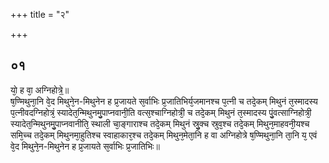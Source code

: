 +++
title = "२"

+++
## ०१
यो᳘ ह वा᳘ अग्निहोत्रे᳟॥  
ष᳘ण्मिथुना᳘नि वे᳘द मिथुने᳘न-मिथुनेन ह प्र᳘जायते स᳘र्वाभिः प्र᳘जातिभिर्य᳘जमानश्च प᳘त्नी च तदे᳘कम् मिथुनं त᳘स्मादस्य प᳘त्नीवदग्निहोत्रं᳘ स्यादेत᳘न्मिथुनमु᳘पाप्नवानी᳘ति वत्स᳘श्चाग्निहोत्री᳘ च तदे᳘कम् मिथुनं त᳘स्मादस्य पुं᳘वत्साग्निहोत्री᳘ स्यादेत᳘न्मिथुनमु᳘पाप्नवानीति᳘ स्थाली चा᳘ङ्गाराश्च तदे᳘कम् मिथुनं स्रु᳘क्च स्रुव᳘श्च तदे᳘कम् मिथुन᳘माहवनी᳘यश्च समि᳘च्च तदे᳘कम् मिथुनमा᳘हुतिश्च स्वाहाकार᳘श्च तदे᳘कम् मिथुन᳘मेता᳘नि ह वा अग्निहोत्रे ष᳘ण्मिथुना᳘नि ता᳘नि य᳘ एवं वे᳘द मिथुने᳘न-मिथुनेन ह प्र᳘जायते स᳘र्वाभिः प्र᳘जातिभिः॥  